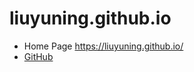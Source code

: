 # liuyuning.github.io

* Home Page https://liuyuning.github.io/
* [GitHub](https://github.com/liuyuning/)
